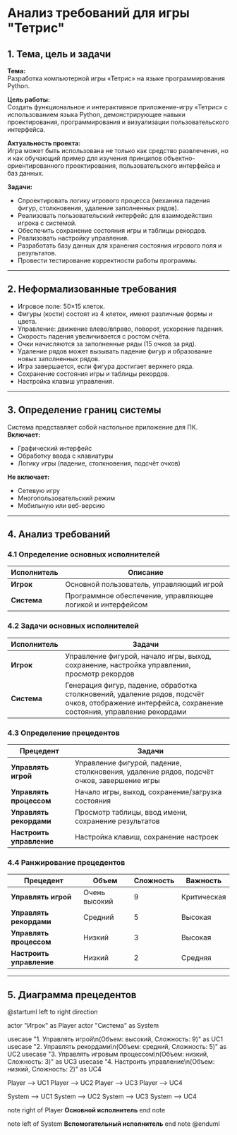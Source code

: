 # Анализ требований для игры "Тетрис"

## 1. Тема, цель и задачи

**Тема:**  
Разработка компьютерной игры «Тетрис» на языке программирования Python.

**Цель работы:**  
Создать функциональное и интерактивное приложение-игру «Тетрис» с использованием языка Python, демонстрирующее навыки проектирования, программирования и визуализации пользовательского интерфейса.

**Актуальность проекта:**  
Игра может быть использована не только как средство развлечения, но и как обучающий пример для изучения принципов объектно-ориентированного проектирования, пользовательского интерфейса и баз данных.

**Задачи:**
- Спроектировать логику игрового процесса (механика падения фигур, столкновения, удаление заполненных рядов).
- Реализовать пользовательский интерфейс для взаимодействия игрока с системой.
- Обеспечить сохранение состояния игры и таблицы рекордов.
- Реализовать настройку управления.
- Разработать базу данных для хранения состояния игрового поля и результатов.
- Провести тестирование корректности работы программы.

---

## 2. Неформализованные требования

- Игровое поле: 50×15 клеток.
- Фигуры (кости) состоят из 4 клеток, имеют различные формы и цвета.
- Управление: движение влево/вправо, поворот, ускорение падения.
- Скорость падения увеличивается с ростом счёта.
- Очки начисляются за заполненные ряды (15 очков за ряд).
- Удаление рядов может вызывать падение фигур и образование новых заполненных рядов.
- Игра завершается, если фигура достигает верхнего ряда.
- Сохранение состояния игры и таблицы рекордов.
- Настройка клавиш управления.

---

## 3. Определение границ системы

Система представляет собой настольное приложение для ПК.  
**Включает:**
- Графический интерфейс
- Обработку ввода с клавиатуры
- Логику игры (падение, столкновения, подсчёт очков)

**Не включает:**
- Сетевую игру
- Многопользовательский режим
- Мобильную или веб-версию

---

## 4. Анализ требований

### 4.1 Определение основных исполнителей

| Исполнитель       | Описание                                                                 |
|-------------------|--------------------------------------------------------------------------|
| **Игрок**         | Основной пользователь, управляющий игрой                                |
| **Система**       | Программное обеспечение, управляющее логикой и интерфейсом              |

### 4.2 Задачи основных исполнителей

| Исполнитель | Задачи                                                                 |
|-------------|------------------------------------------------------------------------|
| **Игрок**   | Управление фигурой, начало игры, выход, сохранение, настройка управления, просмотр рекордов |
| **Система** | Генерация фигур, падение, обработка столкновений, удаление рядов, подсчёт очков, отображение интерфейса, сохранение состояния, управление рекордами |

### 4.3 Определение прецедентов

| Прецедент               | Задачи                                                                 |
|-------------------------|------------------------------------------------------------------------|
| **Управлять игрой**     | Управление фигурой, падение, столкновения, удаление рядов, подсчёт очков, завершение игры |
| **Управлять процессом** | Начало игры, выход, сохранение/загрузка состояния                     |
| **Управлять рекордами** | Просмотр таблицы, ввод имени, сохранение результатов                 |
| **Настроить управление**| Настройка клавиш, сохранение настроек                                |

### 4.4 Ранжирование прецедентов

| Прецедент               | Объем       | Сложность | Важность    |
|-------------------------|-------------|-----------|-------------|
| **Управлять игрой**     | Очень высокий | 9         | Критическая |
| **Управлять рекордами** | Средний     | 5         | Высокая     |
| **Управлять процессом** | Низкий      | 3         | Высокая     |
| **Настроить управление**| Низкий      | 2         | Средняя     |

---

## 5. Диаграмма прецедентов


@startuml
left to right direction

actor "Игрок" as Player
actor "Система" as System

usecase "1. Управлять игрой\n(Объем: высокий, Сложность: 9)" as UC1
usecase "2. Управлять рекордами\n(Объем: средний, Сложность: 5)" as UC2
usecase "3. Управлять игровым процессом\n(Объем: низкий, Сложность: 3)" as UC3
usecase "4. Настроить управление\n(Объем: низкий, Сложность: 2)" as UC4

Player --> UC1
Player --> UC2
Player --> UC3
Player --> UC4

System --> UC1
System --> UC2
System --> UC3
System --> UC4

note right of Player
  <b>Основной исполнитель</b>
end note

note left of System
  <b>Вспомогательный исполнитель</b>
end note
@enduml
